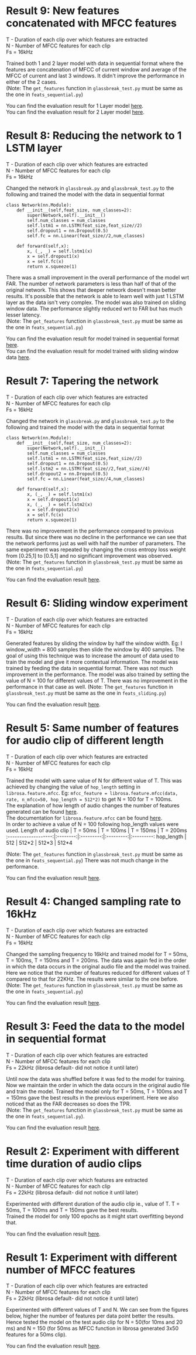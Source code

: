 
# Result 9: New features concatenated with MFCC features
T - Duration of each clip over which features are extracted  
N - Number of MFCC features for each clip  
Fs = 16kHz

Trained both 1 and 2 layer model with data in sequential format where the features are concatenation of MFCC of current window and average of the MFCC of current and last 3 windows. It didn't improve the performance in either of the 2 cases.  
(Note: The `get_features` function in `glassbreak_test.py` must be same as the one in `feats_sequential.py`)

You can find the evaluation result for 1 Layer model [here](Sept-28-2020/README.md).  
You can find the evaluation result for 2 Layer model [here](Sept-29-2020/README.md).

# Result 8: Reducing the network to 1 LSTM layer
T - Duration of each clip over which features are extracted  
N - Number of MFCC features for each clip  
Fs = 16kHz

Changed the network in `glassbreak.py` and `glassbreak_test.py` to the following and trained the model with the data in sequential format
```
class Network(nn.Module):
    def __init__(self,feat_size, num_classes=2):
        super(Network,self).__init__()
        self.num_classes = num_classes
        self.lstm1 = nn.LSTM(feat_size,feat_size//2)
        self.dropout1 = nn.Dropout(0.5)
        self.fc = nn.Linear(feat_size//2,num_classes)
    
    def forward(self,x):
        x, (_, _) = self.lstm1(x)
        x = self.dropout1(x)
        x = self.fc(x)
        return x.squeeze(1)
```
There was a small improvement in the overall performance of the model wrt FAR. The number of network parameters is less than half of that of the original network. This shows that deeper network doesn't mean better results. It's possible that the network is able to learn well with just 1 LSTM layer as the data isn't very complex.
The model was also trained on sliding window data. The performance slightly reduced wrt to FAR but has much lesser latency.  
(Note: The `get_features` function in `glassbreak_test.py` must be same as the one in `feats_sequential.py`)

You can find the evaluation result for model trained in sequential format [here](Sept-24-2020/README.md).  
You can find the evaluation result for model trained with sliding window data [here](Sept-25-2020/README.md).

# Result 7: Tapering the network
T - Duration of each clip over which features are extracted  
N - Number of MFCC features for each clip  
Fs = 16kHz

Changed the network in `glassbreak.py` and `glassbreak_test.py` to the following and trained the model with the data in sequential format
```
class Network(nn.Module):
    def __init__(self,feat_size, num_classes=2):
        super(Network,self).__init__()
        self.num_classes = num_classes
        self.lstm1 = nn.LSTM(feat_size,feat_size//2)
        self.dropout1 = nn.Dropout(0.5)
        self.lstm2 = nn.LSTM(feat_size//2,feat_size//4)
        self.dropout2 = nn.Dropout(0.5)
        self.fc = nn.Linear(feat_size//4,num_classes)
    
    def forward(self,x):
        x, (_, _) = self.lstm1(x)
        x = self.dropout1(x)
        x, (_, _) = self.lstm2(x)
        x = self.dropout2(x)
        x = self.fc(x)
        return x.squeeze(1)
```
There was no improvement in the performance compared to previous results. But since there was no decline in the performance we can see that the network performs just as well with half the number of parameters. The same experiment was repeated by changing the cross entropy loss weight from \[0.25,1] to \[0.5,1] and no significant improvement was observed.  
(Note: The `get_features` function in `glassbreak_test.py` must be same as the one in `feats_sequential.py`)

You can find the evaluation result [here](Sept-22-2020/README.md).

# Result 6: Sliding window experiment
T - Duration of each clip over which features are extracted  
N - Number of MFCC features for each clip  
Fs = 16kHz

Generated features by sliding the window by half the window width. Eg: I window_width = 800 samples then slide the window by 400 samples. 
The goal of using this technique was to increase the amount of data  used to train the model and give it more contextual information. The model was trained by feeding the data in sequential format. There was not much improvement in the performance.
The model was also trained by setting the value of N = 100 for different values of T. There was no improvement in the performance in that case as well.
(Note: The `get_features` function in `glassbreak_test.py` must be same as the one in `feats_sliding.py`)

You can find the evaluation result [here](Sept-21-2020/README.md).

# Result 5: Same number of features for audio clip of different length
T - Duration of each clip over which features are extracted  
N - Number of MFCC features for each clip  
Fs = 16kHz

Trained the model with same value of N for different value of T. This was achieved by changing the value of `hop_length` setting in `librosa.feature.mfcc`. 
Eg: `mfcc_feature = librosa.feature.mfcc(data, rate, n_mfcc=50, hop_length = 512*2)` to get N = 100 for T = 100ms.  
The explanation of how length of audio changes the number of features generated can be found [here](https://stackoverflow.com/questions/37963042/python-librosa-what-is-the-default-frame-size-used-to-compute-the-mfcc-feature).  
The documentation for `librosa.feature.mfcc` can be found [here](http://man.hubwiz.com/docset/LibROSA.docset/Contents/Resources/Documents/generated/librosa.feature.mfcc.html).  
In order to achieve a value of N = 100 following hop_length values were used.
Length of audio clip | T = 50ms | T = 100ms | T = 150ms | T = 200ms
:-------------------:|:--------:|:---------:|:---------:|:---------:
hop_length | 512 | 512\*2 | 512\*3 | 512\*4  

(Note: The `get_features` function in `glassbreak_test.py` must be same as the one in `feats_sequential.py`)
There was not much change in the performance.

You can find the evaluation result [here](Sept-19-2020/README.md).

# Result 4: Changed sampling rate to 16kHz
T - Duration of each clip over which features are extracted  
N - Number of MFCC features for each clip  
Fs = 16kHz

Changed the sampling frequency to 16kHz and trained model for T = 50ms, T = 100ms, T = 150ms and T = 200ms. The data was again fed in the order in which the data occurs in the original audio file and the model was trained. Here we notice that the number of features reduced for different values of T compared to that for 22KHz. The results were similar to the one before.  
(Note: The `get_features` function in `glassbreak_test.py` must be same as the one in `feats_sequential.py`)

You can find the evaluation result [here](Sept-18-2020/README.md).

 
# Result 3: Feed the data to the model in sequential format
T - Duration of each clip over which features are extracted  
N - Number of MFCC features for each clip  
Fs = 22kHz (librosa default- did not notice it until later)

Until now the data was shuffled before it was fed to the model for training. Now we maintain the order in which the data occurs in the original audio file and train the model. Trained the model only for T = 50ms, T = 100ms and T = 150ms gave the best results in the previous experiment. Here we also noticed that as the FAR decreases so does the TPR.  
(Note: The `get_features` function in `glassbreak_test.py` must be same as the one in `feats_sequential.py`).

You can find the evaluation result [here](Sept-17-2020/README.md).

 
# Result 2: Experiment with different time duration of audio clips
T - Duration of each clip over which features are extracted  
N - Number of MFCC features for each clip  
Fs = 22kHz (librosa default- did not notice it until later)

Experimented with different duration of the audio clip ie., value of T. T = 50ms, T = 100ms and T = 150ms gave the best results.  
Trained the model for only 100 epochs as it might start overfitting beyond that.

You can find the evaluation result [here](Sept-16-2020/README.md).

 
# Result 1: Experiment with different number of MFCC features
T - Duration of each clip over which features are extracted  
N - Number of MFCC features for each clip  
Fs = 22kHz (librosa default- did not notice it until later)

Experimented with different values of T and N. We can see from the figures below, higher the number of features per data point better the results. Hence tested the model on the test audio clip for N = 50(for 10ms and 20 ms) and N = 150 (for 50ms as MFCC function in librosa generated 3x50 features for a 50ms clip). 

You can find the evaluation result [here](Sept-15-2020/README.md).

